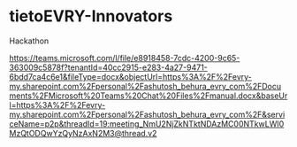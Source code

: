 # tietoEVRY-Innovators
Hackathon

https://teams.microsoft.com/l/file/e8918458-7cdc-4200-9c65-363009c5878f?tenantId=40cc2915-e283-4a27-9471-6bdd7ca4c6e1&fileType=docx&objectUrl=https%3A%2F%2Fevry-my.sharepoint.com%2Fpersonal%2Fashutosh_behura_evry_com%2FDocuments%2FMicrosoft%20Teams%20Chat%20Files%2Fmanual.docx&baseUrl=https%3A%2F%2Fevry-my.sharepoint.com%2Fpersonal%2Fashutosh_behura_evry_com%2F&serviceName=p2p&threadId=19:meeting_NmU2NjZkNTktNDAzMC00NTkwLWI0MzQtODQwYzQyNzAxN2M3@thread.v2
